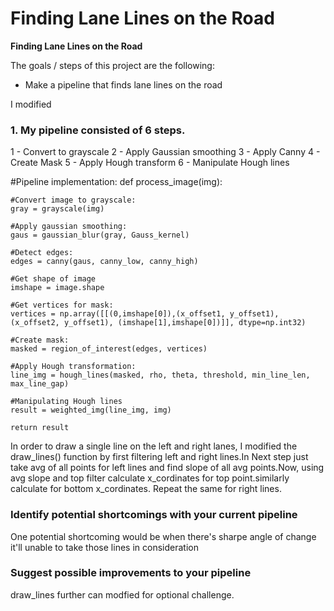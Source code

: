 # **Finding Lane Lines on the Road** 


**Finding Lane Lines on the Road**

The goals / steps of this project are the following:
* Make a pipeline that finds lane lines on the road

I modified 

### 1. My pipeline consisted of 6 steps.

1 - Convert to grayscale
2 - Apply Gaussian smoothing
3 - Apply Canny
4 - Create Mask
5 - Apply Hough transform
6 - Manipulate Hough lines 


#Pipeline implementation:
def process_image(img):
    
    #Convert image to grayscale:
    gray = grayscale(img)
    
    #Apply gaussian smoothing:
    gaus = gaussian_blur(gray, Gauss_kernel)
    
    #Detect edges:
    edges = canny(gaus, canny_low, canny_high)  
    
    #Get shape of image 
    imshape = image.shape
    
    #Get vertices for mask:
    vertices = np.array([[(0,imshape[0]),(x_offset1, y_offset1), (x_offset2, y_offset1), (imshape[1],imshape[0])]], dtype=np.int32)   
    
    #Create mask:
    masked = region_of_interest(edges, vertices)
    
    #Apply Hough transformation:
    line_img = hough_lines(masked, rho, theta, threshold, min_line_len, max_line_gap)
    
    #Manipulating Hough lines
    result = weighted_img(line_img, img)
    
    return result

In order to draw a single line on the left and right lanes, I modified the draw_lines() function by first filtering left and right lines.In Next step just take avg of all points for left lines and find slope of all avg points.Now, using avg slope and top filter calculate x_cordinates for top point.similarly calculate for bottom x_cordinates. Repeat the same for right lines.

### Identify potential shortcomings with your current pipeline
One potential shortcoming would be  when there's sharpe angle of change it'll unable to take those lines in consideration

### Suggest possible improvements to your pipeline
draw_lines further can modfied for optional challenge.
